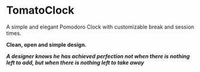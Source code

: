 # TomatoClock

A simple and elegant Pomodoro Clock with customizable break and session times.

**Clean, open and simple design.**

_**A designer knows he has achieved perfection not when there is nothing left to add, but when there is nothing left to take away**_
